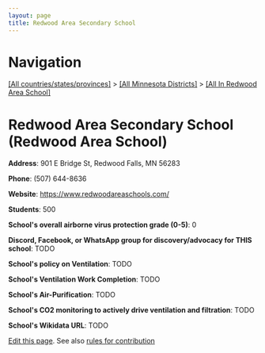 ```yaml
---
layout: page
title: Redwood Area Secondary School
---
```

# Navigation

[[All countries/states/provinces]](../../..) > [[All Minnesota Districts]](../..) > [[All In Redwood Area School]](..)

# Redwood Area Secondary School (Redwood Area School)

**Address**: 901 E Bridge St, Redwood Falls, MN 56283

**Phone**: (507) 644-8636

**Website**: <https://www.redwoodareaschools.com/>

**Students**: 500

**School's overall airborne virus protection grade (0-5)**: 0

**Discord, Facebook, or WhatsApp group for discovery/advocacy for THIS school**: TODO

**School's policy on Ventilation**: TODO

**School's Ventilation Work Completion**: TODO

**School's Air-Purification**: TODO

**School's CO2 monitoring to actively drive ventilation and filtration**: TODO

**School's Wikidata URL**: TODO


[Edit this page](https://github.com/ventilate-schools/MN/edit/main/./Redwood_Area_School/Redwood_Area_Secondary_School.md). See also [rules for contribution](../../../contribution-rules/)